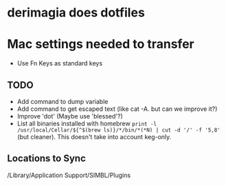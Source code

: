 # derimagia does dotfiles

# Mac settings needed to transfer
* Use Fn Keys as standard keys

## TODO

* Add command to dump variable
* Add command to get escaped text (like cat -A. but can we improve it?)
* Improve 'dot' (Maybe use 'blessed'?)
* List all binaries installed with homebrew `print -l /usr/local/Cellar/${^$(brew ls)}/*/bin/*(*N) | cut -d '/' -f '5,8'` (but cleaner). This doesn't take into account keg-only.

## Locations to Sync
/Library/Application Support/SIMBL/Plugins
